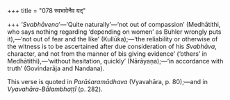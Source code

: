 +++
title = "078 स्वभावेनैव यद्"

+++
‘*Svabhāvena*’—‘Quite naturally’—‘not out of compassion’ (Medhātithi,
who says nothing regarding ‘depending on women’ as Buhler wrongly puts
it),—‘not out of fear and the like’ (Kullūka);—‘the reliability or
otherwise of the witness is to be ascertained after due consideration of
his *Svabhāva*, character, and not from the manner of bis giving
evidence’ (‘others’ in Medhātithi),—‘without hesitation, quickly’
(Nārāyaṇa);—‘in accordance with truth’ (Govindarāja and Nandana).

This verse is quoted in *Parāśaramādhava* (Vyavahāra, p. 80);—and in
*Vyavahāra-Bālambhaṭṭī* (p. 282).


